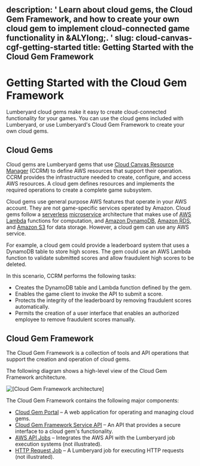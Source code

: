 description: ' Learn about cloud gems, the Cloud Gem Framework, and how to create
  your own cloud gem to implement cloud-connected game functionality in &ALYlong;. '
slug: cloud-canvas-cgf-getting-started
title: Getting Started with the Cloud Gem Framework
---
# Getting Started with the Cloud Gem Framework<a name="cloud-canvas-cgf-getting-started"></a>

Lumberyard cloud gems make it easy to create cloud\-connected functionality for your games\. You can use the cloud gems included with Lumberyard, or use Lumberyard's Cloud Gem Framework to create your own cloud gems\.

## Cloud Gems<a name="cloud-canvas-cgf-getting-started-cloud-gems"></a>

Cloud gems are Lumberyard gems that use [Cloud Canvas Resource Manager](cloud-canvas-ui-rm-overview.md) \(CCRM\) to define AWS resources that support their operation\. CCRM provides the infrastructure needed to create, configure, and access AWS resources\. A cloud gem defines resources and implements the required operations to create a complete game subsystem\.

Cloud gems use general purpose AWS features that operate in your AWS account\. They are not game\-specific services operated by Amazon\. Cloud gems follow a [serverless](https://aws.amazon.com/blogs/compute/microservices-without-the-servers/) [microservice](https://en.wikipedia.org/wiki/Microservices) architecture that makes use of [AWS Lambda](https://aws.amazon.com/lambda) functions for computation, and [Amazon DynamoDB](https://aws.amazon.com/dynamodb), [Amazon RDS](https://aws.amazon.com/rds), and [Amazon S3](https://aws.amazon.com/s3) for data storage\. However, a cloud gem can use any AWS service\.

For example, a cloud gem could provide a leaderboard system that uses a DynamoDB table to store high scores\. The gem could use an AWS Lambda function to validate submitted scores and allow fraudulent high scores to be deleted\.

In this scenario, CCRM performs the following tasks:
+ Creates the DynamoDB table and Lambda function defined by the gem\.
+ Enables the game client to invoke the API to submit a score\.
+ Protects the integrity of the leaderboard by removing fraudulent scores automatically\.
+ Permits the creation of a user interface that enables an authorized employee to remove fraudulent scores manually\.

## Cloud Gem Framework<a name="cloud-canvas-cgf-getting-started-cloud-gem-framework"></a>

The Cloud Gem Framework is a collection of tools and API operations that support the creation and operation of cloud gems\.

The following diagram shows a high\-level view of the Cloud Gem Framework architecture\.

![\[Cloud Gem Framework architecture\]](/images/cloud_canvas/cloud-canvas-cgf-architecture.png)

The Cloud Gem Framework contains the following major components:
+ [Cloud Gem Portal](cloud-canvas-cloud-gem-portal.md) – A web application for operating and managing cloud gems\.
+ [Cloud Gem Framework Service API](cloud-canvas-cgf-service-api.md) – An API that provides a secure interface to a cloud gem's functionality\.
+ [AWS API Jobs](cloud-canvas-cgf-aws-api-jobs.md) – Integrates the AWS API with the Lumberyard job execution systems \(not illustrated\)\.
+ [HTTP Request Job](cloud-canvas-cgf-http-requests.md) – A Lumberyard job for executing HTTP requests \(not illustrated\)\.